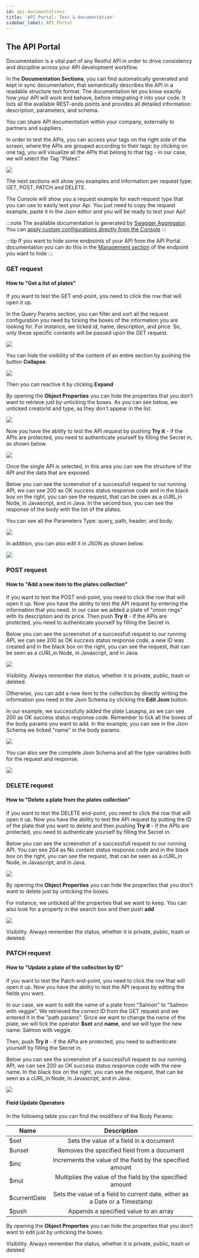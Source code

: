 ```yaml
---
id: api-documentations
title: 'API Portal: Test & documentation'
sidebar_label: API Portal
---
```

## The API Portal

Documentation is a vital part of any Restful API in order to drive consistency and discipline across your API development workflow.

In the **Documentation Sections**, you can find automatically generated and kept in sync documentation, that semantically describes the API in a readable structure text format.
The documentation let you know exactly how your API will work and behave, before integrating it into your code. It lists all the available REST-ends points and provides all detailed information: description, parameters, and schema.  

You can share API documentation within your company, externally to partners and suppliers.

In order to test the APIs, you can access your tags on the right side of the screen, where the APIs are grouped according to their tags: by clicking on one tag, you will visualize all the APIs that belong to that tag - in our case, we will select the Tag “Plates”.

![](img/listPlates.png)

The next sections will show you examples and information per request type: GET, POST, PATCH and DELETE.

The Console will show you a request example for each request type that you can use to easily test your Api. You just need to copy the request example, paste it in the Json editor and you will be ready to test your Api!

:::note
The available documentation is generated by [Swagger Aggregator](../../runtime_suite/swagger-aggregator.md).  
You can [apply custom configurations directly from the Console](../api-console/advanced-section/swagger-aggregator/configuration.md)
:::

:::tip
If you want to hide some endpoints of your API from the API Portal documentation you can do this in the [Management section](../api-console/api-design/endpoints.md#manage-the-visibility-of-your-endpoints) of the endpoint you want to hide
:::

### GET request

#### How to "Get a list of plates"

If you want to test the GET end-point, you need to click the row that will open it up.

In the Query Params section, you can filter and sort all the request configuration you need by ticking the boxes of the information you are looking for. For instance, we ticked id, name, description, and price. So, only these specific contents will be passed upon the GET request.

![](img/queryParams.png)

You can hide the visibility of the content of an entire section by pushing the button **Collapse**.

![](img/expand.png)

Then you can reactive it by clicking **Expand**

By opening the **Object Properties** you can hide the properties that you don't want to retrieve just by unticking the boxes.
As you can see below, we unticked creatorId and type, as they don't appear in the list.

![](img/object-properties.png)

Now you have the ability to test the API request by pushing **Try it** - if the APIs are protected, you need to authenticate yourself by filling the Secret in, as shown below.

![](img/secretPlates.png)

Once the single API is selected, in this area you can see the structure of the API and the data that are exposed.

Below you can see the screenshot of a successfull request to our running API, we can see 200 as OK success status response code and in the black box on the right, you can see the request, that can be seen as a cURL,in Node, in Javascript, and in Java.
In the second box, you can see the response of the body with the list of the plates.

You can see all the Parameters Type: query, path, header, and body.

![](img/GET.png)

In addition, you can also edit it in JSON as shown below.

![](img/editJSON.png)

### POST request

#### How to "Add a new item to the plates collection"

If you want to test the POST end-point, you need to click the row that will open it up. Now you have the ability to test the API request by entering the information that you need.
In our case we added a plate of "onion rings" with its description and its price.
Then push **Try it** - if the APIs are protected, you need to authenticate yourself by filling the Secret in.

Below you can see the screenshot of a successfull request to our running API, we can see 200 as OK success status response code, a new ID was created and in the black box on the right, you can see the request, that can be seen as a cURL,in Node, in Javascript, and in Java.

![](img/PostOnion.png)

Visibility. Always remember the status, whether it is private, public, trash or deleted.

Otherwise, you can add a new item to the collection by directly writing the information you need in the Json Schema by clicking the **Edit Json** button.

In our example, we successfully added the plate Lasagna, as we can see 200 as OK success status response code.
Remember to tick all the boxes of the body params you want to add. In the example, you can see in the Json Schema we ticked "name" in the body params.

![](img/postLasagna.png)

You can also see the complete Json Schema and all the type variables both for the request and response.

![](img/json.png)

### DELETE request

#### How to "Delete a plate from the plates collection"

If you want to test the DELETE end-point, you need to click the row that will open it up. Now you have the ability to test the API request by putting the ID of the plate that you want to delete and then pushing **Try it** - if the APIs are protected, you need to authenticate yourself by filling the Secret in.

Below you can see the screenshot of a successfull request to our running API. You can see 204 as No content status response code and in the black box on the right, you can see the request, that can be seen as a cURL,in Node, in Javascript, and in Java.

![](img/deleteOnion.png)

By opening the **Object Properties** you can hide the properties that you don't want to delete just by unticking the boxes.

For instance, we unticked all the properties that we want to keep.
You can also look for a property in the search box and then push **add**

![](img/properties.png)

Visibility. Always remember the status, whether it is private, public, trash or deleted.

### PATCH request

#### How to "Update a plate of the collection by ID"

If you want to test the Patch end-point, you need to click the row that will open it up. Now you have the ability to test the API request by editing the fields you want.

In our case, we want to edit the name of a plate from "Salmon" to "Salmon with veggie". We retrieved the correct ID from the GET request and we entered it in the "path params". Since we want to change the name of the plate, we will tick the operator **$set** and **name**, and we will type the new name: Salmon with veggie.

Then, push **Try it** - if the APIs are protected, you need to authenticate yourself by filling the Secret in.

Below you can see the screenshot of a successfull request to our running API, we can see 200 as OK success status response code with the new name. In the black box on the right, you can see the request, that can be seen as a cURL,in Node, in Javascript, and in Java.

![](img/patchPlate.png)

#### Field Update Operators

In the following table you can find the modifiers of the Body Params:

| Name          | Description                                                               |
| ------------- |:-------------------------------------------------------------------------:|
| $set          |Sets the value of a field in a document                                    |
| $unset        |Removes the specified field from a document                                |
| $inc          |Increments the value of the field by the specified amount                  |
| $mul          |Multiplies the value of the field by the specified amount                  |
| $currentDate  |Sets the value of a field to current date, either as a Date or a Timestamp |
| $push         |Appends a specified value to an array                                      |

By opening the **Object Properties** you can hide the properties that you don't want to edit just by unticking the boxes.  

Visibility. Always remember the status, whether it is private, public, trash or deleted

